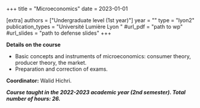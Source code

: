 +++
title = "Microeconomics"
date = 2023-01-01

[extra]
authors = ["Undergraduate level (1st year)"]
year = ""
type = "lyon2"
publication_types = "Université Lumière Lyon "
#url_pdf = "path to wp"
#url_slides = "path to defense slides"
+++

**Details on the course**         
- Basic concepts and instruments of microeconomics: consumer theory, producer theory, the market. 
- Preparation and correction of exams.

**Coordinator:**  Walid Hichri. 

***Course taught in the 2022-2023 academic year (2nd semester). Total number of hours: 26.***